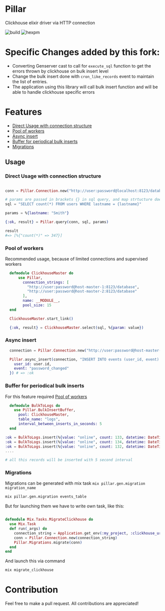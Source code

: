 # Pillar

Clickhouse elixir driver via HTTP connection

![build](https://github.com/CatTheMagician/pillar/workflows/build/badge.svg?branch=master)
![hexpm](https://img.shields.io/hexpm/v/pillar.svg)


# Specific Changes added by this fork:
 - Converting Genserver cast to call for `execute_sql` function to get the errors thrown by clickhouse on bulk insert level
 - Change the bulk insert done with `cron_like_records` event to maintain the list of entries.
 - The application using this library will call bulk insert function and will be able to handle clickhouse specific errors


# Features

  - [Direct Usage with connection structure](#direct-usage-with-connection-structure)
  - [Pool of workers](#pool-of-workers)
  - [Async insert](#async-insert)
  - [Buffer for periodical bulk inserts](#buffer-for-periodical-bulk-inserts)
  - [Migrations](#migrations)

## Usage

### Direct Usage with connection structure

```elixir

conn = Pillar.Connection.new("http://user:password@localhost:8123/database")

# params are passed in brackets {} in sql query, and map strtucture does fill query by values
sql = "SELECT count(*) FROM users WHERE lastname = {lastname}"

params = %{lastname: "Smith"}

{:ok, result} = Pillar.query(conn, sql, params)

result
#=> [%{"count(*)" => 347}]

```

### Pool of workers

Recommended usage, because of limited connections and supervised workers

```elixir
  defmodule ClickhouseMaster do
      use Pillar,
        connection_strings: [
          "http://user:password@host-master-1:8123/database",
          "http://user:password@host-master-2:8123/database"
        ],
        name: __MODULE__,
        pool_size: 15
  end

  ClickhouseMaster.start_link()

  {:ok, result} = ClickhouseMaster.select(sql, %{param: value})
```

### Async insert

```elixir
  connection = Pillar.Connection.new("http://user:password@host-master-1:8123/database")

  Pillar.async_insert(connection, "INSERT INTO events (user_id, event) SELECT {user_id}, {event}", %{
    user_id: user.id,
    event: "password_changed"
  }) # => :ok
```

### Buffer for periodical bulk inserts

For this feature required [Pool of workers](#pool-of-workers)

```elixir
  defmodule BulkToLogs do
    use Pillar.BulkInsertBuffer,
      pool: ClickhouseMaster,
      table_name: "logs",
      interval_between_inserts_in_seconds: 5
  end
```

```elixir
:ok = BulkToLogs.insert(%{value: "online", count: 133, datetime: DateTime.utc_now()})
:ok = BulkToLogs.insert(%{value: "online", count: 134, datetime: DateTime.utc_now()})
:ok = BulkToLogs.insert(%{value: "online", count: 132, datetime: DateTime.utc_now()})
....

# all this records will be inserted with 5 second interval
```

### Migrations

Migrations can be generated with mix task `mix pillar.gen.migration migration_name`

```bash
mix pillar.gen.migration events_table
```

But for launching them we have to write own task, like this:
```elixir

defmodule Mix.Tasks.MigrateClickhouse do
  use Mix.Task
  def run(_args) do
    connection_string = Application.get_env(:my_project, :clickhouse_url)
    conn = Pillar.Connection.new(connection_string)
    Pillar.Migrations.migrate(conn)
  end
end
```

And launch this via command
```bash
mix migrate_clickhouse
```


# Contribution

Feel free to make a pull request. All contributions are appreciated!
